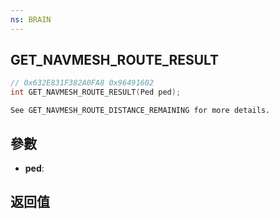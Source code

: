```yaml
---
ns: BRAIN
---
```

## GET_NAVMESH_ROUTE_RESULT

```c
// 0x632E831F382A0FA8 0x96491602
int GET_NAVMESH_ROUTE_RESULT(Ped ped);
```

```
See GET_NAVMESH_ROUTE_DISTANCE_REMAINING for more details.  
```

## 參數
* **ped**: 

## 返回值
